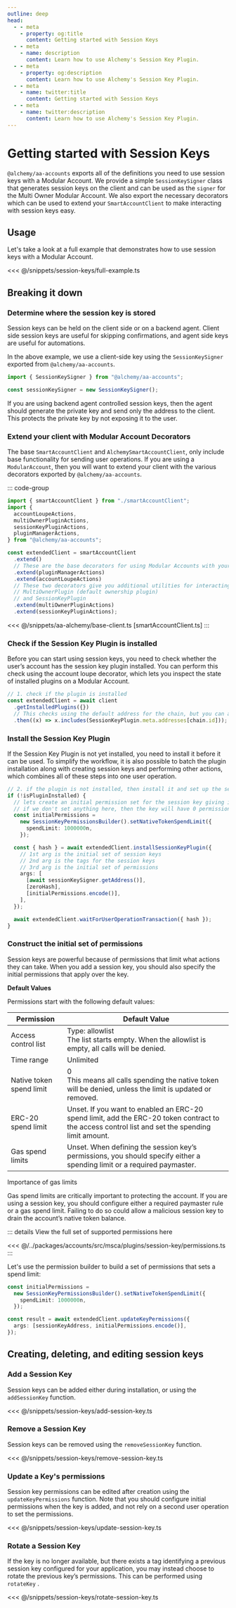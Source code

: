 ```yaml
---
outline: deep
head:
  - - meta
    - property: og:title
      content: Getting started with Session Keys
  - - meta
    - name: description
      content: Learn how to use Alchemy's Session Key Plugin.
  - - meta
    - property: og:description
      content: Learn how to use Alchemy's Session Key Plugin.
  - - meta
    - name: twitter:title
      content: Getting started with Session Keys
  - - meta
    - name: twitter:description
      content: Learn how to use Alchemy's Session Key Plugin.
---
```


# Getting started with Session Keys

`@alchemy/aa-accounts` exports all of the definitions you need to use session keys with a Modular Account. We provide a simple `SessionKeySigner` class that generates session keys on the client and can be used as the `signer` for the Multi Owner Modular Account.
We also export the necessary decorators which can be used to extend your `SmartAccountClient` to make interacting with session keys easy.

## Usage

Let's take a look at a full example that demonstrates how to use session keys with a Modular Account.

<<< @/snippets/session-keys/full-example.ts

## Breaking it down

### Determine where the session key is stored

Session keys can be held on the client side or on a backend agent. Client side session keys are useful for skipping confirmations, and agent side keys are useful for automations.

In the above example, we use a client-side key using the `SessionKeySigner` exported from `@alchemy/aa-accounts`.

```ts
import { SessionKeySigner } from "@alchemy/aa-accounts";

const sessionKeySigner = new SessionKeySigner();
```

If you are using backend agent controlled session keys, then the agent should generate the private key and send only the address to the client. This protects the private key by not exposing it to the user.

### Extend your client with Modular Account Decorators

The base `SmartAccountClient` and `AlchemySmartAccountClient`, only include base functionality for sending user operations. If you are using a `ModularAccount`, then you will want to extend your client with the various decorators exported by `@alchemy/aa-accounts`.

::: code-group

```ts
import { smartAccountClient } from "./smartAccountClient";
import {
  accountLoupeActions,
  multiOwnerPluginActions,
  sessionKeyPluginActions,
  pluginManagerActions,
} from "@alchemy/aa-accounts";

const extendedClient = smartAccountClient
  .extend()
  // These are the base decorators for using Modular Accounts with your client
  .extend(pluginManagerActions)
  .extend(accountLoupeActions)
  // These two decorators give you additional utilities for interacting with the
  // MultiOwnerPlugin (default ownership plugin)
  // and SessionKeyPlugin
  .extend(multiOwnerPluginActions)
  .extend(sessionKeyPluginActions);
```

<<< @/snippets/aa-alchemy/base-client.ts [smartAccountClient.ts]
:::

### Check if the Session Key Plugin is installed

Before you can start using session keys, you need to check whether the user’s account has the session key plugin installed. You can perform this check using the account loupe decorator, which lets you inspect the state of installed plugins on a Modular Account.

```ts
// 1. check if the plugin is installed
const extendedClient = await client
  .getInstalledPlugins({})
  // This checks using the default address for the chain, but you can always pass in your own plugin address here as an override
  .then((x) => x.includes(SessionKeyPlugin.meta.addresses[chain.id]));
```

### Install the Session Key Plugin

If the Session Key Plugin is not yet installed, you need to install it before it can be used. To simplify the workflow, it is also possible to batch the plugin installation along with creating session keys and performing other actions, which combines all of these steps into one user operation.

```ts
// 2. if the plugin is not installed, then install it and set up the session key
if (!isPluginInstalled) {
  // lets create an initial permission set for the session key giving it an eth spend limit
  // if we don't set anything here, then the key will have 0 permissions
  const initialPermissions =
    new SessionKeyPermissionsBuilder().setNativeTokenSpendLimit({
      spendLimit: 1000000n,
    });

  const { hash } = await extendedClient.installSessionKeyPlugin({
    // 1st arg is the initial set of session keys
    // 2nd arg is the tags for the session keys
    // 3rd arg is the initial set of permissions
    args: [
      [await sessionKeySigner.getAddress()],
      [zeroHash],
      [initialPermissions.encode()],
    ],
  });

  await extendedClient.waitForUserOperationTransaction({ hash });
}
```

### Construct the initial set of permissions

Session keys are powerful because of permissions that limit what actions they can take. When you add a session key, you should also specify the initial permissions that apply over the key.

**Default Values**

Permissions start with the following default values:

| Permission               | Default Value                                                                                                                                    |
| ------------------------ | ------------------------------------------------------------------------------------------------------------------------------------------------ |
| Access control list      | Type: allowlist <br /> The list starts empty. When the allowlist is empty, all calls will be denied.                                             |
| Time range               | Unlimited                                                                                                                                        |
| Native token spend limit | 0 <br /> This means all calls spending the native token will be denied, unless the limit is updated or removed.                                  |
| ERC-20 spend limit       | Unset. If you want to enabled an ERC-20 spend limit, add the ERC-20 token contract to the access control list and set the spending limit amount. |
| Gas spend limits         | Unset. When defining the session key’s permissions, you should specify either a spending limit or a required paymaster.                          |

Importance of gas limits

Gas spend limits are critically important to protecting the account. If you are using a session key, you should configure either a required paymaster rule or a gas spend limit. Failing to do so could allow a malicious session key to drain the account’s native token balance.

::: details View the full set of supported permissions here

<!-- TODO move this in to the docs section in packages overview --->

<<< @/../packages/accounts/src/msca/plugins/session-key/permissions.ts
:::

Let's use the permission builder to build a set of permissions that sets a spend limit:

```ts
const initialPermissions =
  new SessionKeyPermissionsBuilder().setNativeTokenSpendLimit({
    spendLimit: 1000000n,
  });

const result = await extendedClient.updateKeyPermissions({
  args: [sessionKeyAddress, initialPermissions.encode()],
});
```

## Creating, deleting, and editing session keys

### Add a Session Key

Session keys can be added either during installation, or using the `addSessionKey` function.

<<< @/snippets/session-keys/add-session-key.ts

### Remove a Session Key

Session keys can be removed using the `removeSessionKey` function.

<<< @/snippets/session-keys/remove-session-key.ts

### Update a Key's permissions

Session key permissions can be edited after creation using the `updateKeyPermissions` function. Note that you should configure initial permissions when the key is added, and not rely on a second user operation to set the permissions.

<<< @/snippets/session-keys/update-session-key.ts

### Rotate a Session Key

If the key is no longer available, but there exists a tag identifying a previous session key configured for your application, you may instead choose to rotate the previous key’s permissions. This can be performed using `rotateKey` .

<<< @/snippets/session-keys/rotate-session-key.ts
